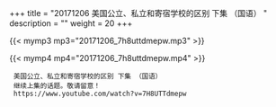+++
title = "20171206  美国公立、私立和寄宿学校的区别 下集 （国语） "
description = ""
weight = 20
+++

{{< mymp3 mp3="20171206_7h8uttdmepw.mp3" >}}

{{< mymp4 mp4="20171206_7h8uttdmepw.mp4" >}}

     美国公立、私立和寄宿学校的区别 下集 （国语） 
     继续上集的话题。敬请留意！ 
     https://www.youtube.com/watch?v=7H8UTTdmepw 
